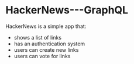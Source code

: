 # HackerNews---GraphQL

HackerNews is a simple app that:
- shows a list of links
- has an authentication system
- users can create new links
- users can vote for links
